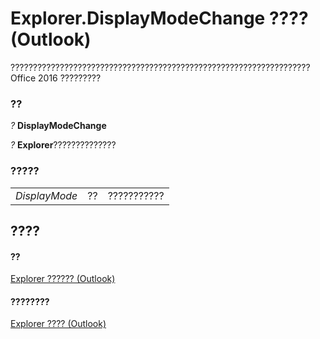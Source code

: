 
# Explorer.DisplayModeChange ???? (Outlook)

???????????????????????????????????????????????????????????????????Office 2016 ?????????


### ??

 _?_ **DisplayModeChange**

 _?_ **Explorer**??????????????


### ?????


||||
|:-----|:-----|:-----|
| _DisplayMode_|??|???????????|

## ????


#### ??


[Explorer ?????? (Outlook)](026591e5-049f-503a-4166-34e6dbc225fb.md)
#### ????????


[Explorer ???? (Outlook)](http://msdn.microsoft.com/library/4412c507-4dcd-6005-b9c8-11824624250d%28Office.15%29.aspx)